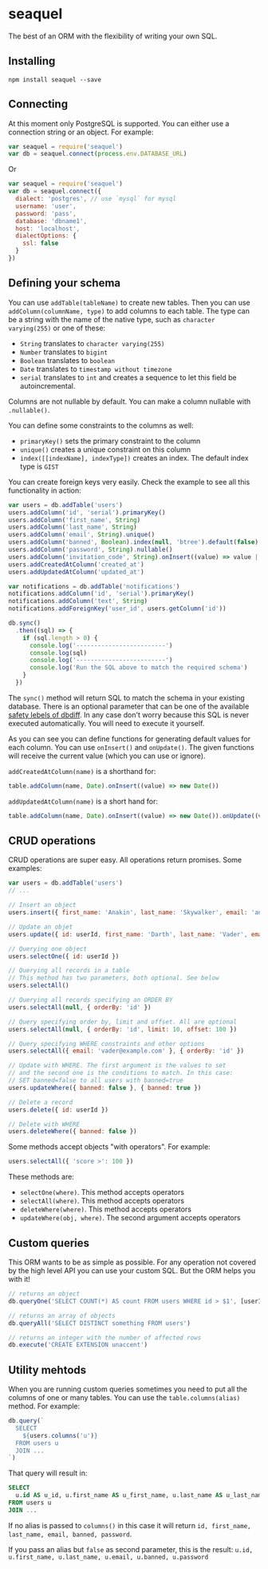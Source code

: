 # seaquel

The best of an ORM with the flexibility of writing your own SQL.

## Installing

```
npm install seaquel --save
```

## Connecting

At this moment only PostgreSQL is supported. You can either use a connection string or an object. For example:

```javascript
var seaquel = require('seaquel')
var db = seaquel.connect(process.env.DATABASE_URL)
```

Or

```javascript
var seaquel = require('seaquel')
var db = seaquel.connect({
  dialect: 'postgres', // use `mysql` for mysql
  username: 'user',
  password: 'pass',
  database: 'dbname1',
  host: 'localhost',
  dialectOptions: {
    ssl: false
  }
})
```

## Defining your schema

You can use `addTable(tableName)` to create new tables. Then you can use `addColumn(columnName, type)` to add columns to each table. The type can be a string with the name of the native type, such as `character varying(255)` or one of these:

- `String` translates to `character varying(255)`
- `Number` translates to `bigint`
- `Boolean` translates to `boolean`
- `Date` translates to `timestamp without timezone`
- `serial` translates to `int` and creates a sequence to let this field be autoincremental.

Columns are not nullable by default. You can make a column nullable with `.nullable()`.

You can define some constraints to the columns as well:

- `primaryKey()` sets the primary constraint to the column
- `unique()` creates a unique constraint on this column
- `index([[indexName], indexType])` creates an index. The default index type is `GIST`

You can create foreign keys very easily. Check the example to see all this functionality in action:

```javascript
var users = db.addTable('users')
users.addColumn('id', 'serial').primaryKey()
users.addColumn('first_name', String)
users.addColumn('last_name', String)
users.addColumn('email', String).unique()
users.addColumn('banned', Boolean).index(null, 'btree').default(false)
users.addColumn('password', String).nullable()
users.addColumn('invitation_code', String).onInsert((value) => value || crypto.randomBytes(6).toString('hex'))
users.addCreatedAtColumn('created_at')
users.addUpdatedAtColumn('updated_at')

var notifications = db.addTable('notifications')
notifications.addColumn('id', 'serial').primaryKey()
notifications.addColumn('text', String)
notifications.addForeignKey('user_id', users.getColumn('id'))

db.sync()
  .then((sql) => {
    if (sql.length > 0) {
      console.log('-------------------------')
      console.log(sql)
      console.log('-------------------------')
      console.log('Run the SQL above to match the required schema')
    }
  })
```

The `sync()` method will return SQL to match the schema in your existing database. There is an optional parameter that can be one of the available [safety lebels of dbdiff](https://github.com/gimenete/dbdiff#safety-level). In any case don't worry because this SQL is never executed automatically. You will need to execute it yourself.

As you can see you can define functions for generating default values for each column. You can use `onInsert()` and `onUpdate()`. The given functions will receive the current value (which you can use or ignore).

`addCreatedAtColumn(name)` is a shorthand for:

```javascript
table.addColumn(name, Date).onInsert((value) => new Date())
```

`addUpdatedAtColumn(name)` is a short hand for:

```javascript
table.addColumn(name, Date).onInsert((value) => new Date()).onUpdate((value) => new Date())
```

## CRUD operations

CRUD operations are super easy. All operations return promises. Some examples:

```javascript
var users = db.addTable('users')
// ...

// Insert an object
users.insert({ first_name: 'Anakin', last_name: 'Skywalker', email: 'anakin@example.com' })

// Update an objet
users.update({ id: userId, first_name: 'Darth', last_name: 'Vader', email: 'vader@example.com' })

// Querying one object
users.selectOne({ id: userId })

// Querying all records in a table
// This method has two parameters, both optional. See below
users.selectAll()

// Querying all records specifying an ORDER BY
users.selectAll(null, { orderBy: 'id' })

// Query specifying order by, limit and offset. All are optional
users.selectAll(null, { orderBy: 'id', limit: 10, offset: 100 })

// Query specifying WHERE constraints and other options
users.selectAll({ email: 'vader@example.com' }, { orderBy: 'id' })

// Update with WHERE. The first argument is the values to set
// and the second one is the conditions to match. In this case:
// SET banned=false to all users with banned=true
users.updateWhere({ banned: false }, { banned: true })

// Delete a record
users.delete({ id: userId })

// Delete with WHERE
users.deleteWhere({ banned: false })
```

Some methods accept objects "with operators". For example:

```javascript
users.selectAll({ 'score >': 100 })
```

These methods are:

- `selectOne(where)`. This method accepts operators
- `selectAll(where)`. This method accepts operators
- `deleteWhere(where)`. This method accepts operators
- `updateWhere(obj, where)`. The second argument accepts operators


## Custom queries

This ORM wants to be as simple as possible. For any operation not covered by the high level API you can use your custom SQL. But the ORM helps you with it!

```javascript
// returns an object
db.queryOne('SELECT COUNT(*) AS count FROM users WHERE id > $1', [userId])

// returns an array of objects
db.queryAll('SELECT DISTINCT something FROM users')

// returns an integer with the number of affected rows
db.execute('CREATE EXTENSION unaccent')
```


## Utility mehtods

When you are running custom queries sometimes you need to put all the columns of one or many tables. You can use the `table.columns(alias)` method. For example:

```javascript
db.query(`
  SELECT
    ${users.columns('u')}
  FROM users u
  JOIN ...
`)
```

That query will result in:

```sql
SELECT
  u.id AS u_id, u.first_name AS u_first_name, u.last_name AS u_last_name, u.email AS u_email, u.banned AS u_banned, u.password AS u_password
FROM users u
JOIN ...
```

If no alias is passed to `columns()` in this case it will return `id, first_name, last_name, email, banned, password`.

If you pass an alias but `false` as second parameter, this is the result: `u.id, u.first_name, u.last_name, u.email, u.banned, u.password`
